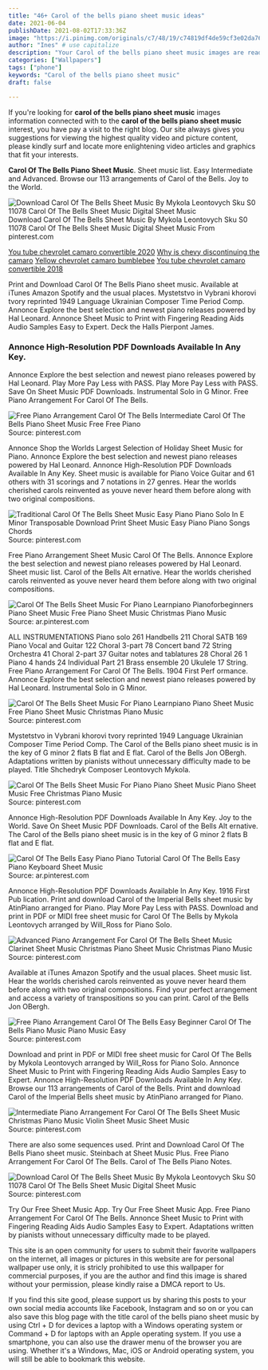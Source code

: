 ```yaml
---
title: "46+ Carol of the bells piano sheet music ideas"
date: 2021-06-04
publishDate: 2021-08-02T17:33:36Z
image: "https://i.pinimg.com/originals/c7/48/19/c74819df4de59cf3e02da7687389618a.jpg"
author: "Ines" # use capitalize
description: "Your Carol of the bells piano sheet music images are ready in this website. Carol of the bells piano sheet music are a topic that is being searched for and liked by netizens now. You can Get the Carol of the bells piano sheet music files here. Find and Download all free images."
categories: ["Wallpapers"]
tags: ["phone"]
keywords: "Carol of the bells piano sheet music"
draft: false

---
```


If you're looking for **carol of the bells piano sheet music** images information connected with to the **carol of the bells piano sheet music** interest, you have pay a visit to the right  blog.  Our site always  gives you  suggestions  for viewing  the highest  quality video and picture  content, please kindly surf and locate more enlightening video articles and graphics  that fit your interests.

**Carol Of The Bells Piano Sheet Music**. Sheet music list. Easy Intermediate and Advanced. Browse our 113 arrangements of Carol of the Bells. Joy to the World.

![Download Carol Of The Bells Sheet Music By Mykola Leontovych Sku S0 11078 Carol Of The Bells Sheet Music Digital Sheet Music](https://i.pinimg.com/originals/c7/48/19/c74819df4de59cf3e02da7687389618a.jpg "Download Carol Of The Bells Sheet Music By Mykola Leontovych Sku S0 11078 Carol Of The Bells Sheet Music Digital Sheet Music")
Download Carol Of The Bells Sheet Music By Mykola Leontovych Sku S0 11078 Carol Of The Bells Sheet Music Digital Sheet Music From pinterest.com

[You tube chevrolet camaro convertible 2020](/you-tube-chevrolet-camaro-convertible-2020/)
[Why is chevy discontinuing the camaro](/why-is-chevy-discontinuing-the-camaro/)
[Yellow chevrolet camaro bumblebee](/yellow-chevrolet-camaro-bumblebee/)
[You tube chevrolet camaro convertible 2018](/you-tube-chevrolet-camaro-convertible-2018/)

Print and Download Carol Of The Bells Piano sheet music. Available at iTunes Amazon Spotify and the usual places. Mystetstvo in Vybrani khorovi tvory reprinted 1949 Language Ukrainian Composer Time Period Comp. Annonce Explore the best selection and newest piano releases powered by Hal Leonard. Annonce Sheet Music to Print with Fingering Reading Aids Audio Samples Easy to Expert. Deck the Halls Pierpont James.

### Annonce High-Resolution PDF Downloads Available In Any Key.

Annonce Explore the best selection and newest piano releases powered by Hal Leonard. Play More Pay Less with PASS. Play More Pay Less with PASS. Save On Sheet Music PDF Downloads. Instrumental Solo in G Minor. Free Piano Arrangement For Carol Of The Bells.


![Free Piano Arrangement Carol Of The Bells Intermediate Carol Of The Bells Piano Sheet Music Free Free Piano](https://i.pinimg.com/originals/88/f3/40/88f340a96fe84af24ba97c2275b61117.jpg "Free Piano Arrangement Carol Of The Bells Intermediate Carol Of The Bells Piano Sheet Music Free Free Piano")
Source: pinterest.com

Annonce Shop the Worlds Largest Selection of Holiday Sheet Music for Piano. Annonce Explore the best selection and newest piano releases powered by Hal Leonard. Annonce High-Resolution PDF Downloads Available In Any Key. Sheet music is available for Piano Voice Guitar and 61 others with 31 scorings and 7 notations in 27 genres. Hear the worlds cherished carols reinvented as youve never heard them before along with two original compositions.

![Traditional Carol Of The Bells Sheet Music Easy Piano Piano Solo In E Minor Transposable Download Print Sheet Music Easy Piano Piano Songs Chords](https://i.pinimg.com/originals/e4/e1/d2/e4e1d24acb0f5fc58b3171642d4b7c3e.gif "Traditional Carol Of The Bells Sheet Music Easy Piano Piano Solo In E Minor Transposable Download Print Sheet Music Easy Piano Piano Songs Chords")
Source: pinterest.com

Free Piano Arrangement Sheet Music Carol Of The Bells. Annonce Explore the best selection and newest piano releases powered by Hal Leonard. Sheet music list. Carol of the Bells Alt ernative. Hear the worlds cherished carols reinvented as youve never heard them before along with two original compositions.

![Carol Of The Bells Sheet Music For Piano Learnpiano Pianoforbeginners Piano Sheet Music Free Piano Sheet Music Christmas Piano Music](https://i.pinimg.com/originals/15/20/81/152081812650b1a5552ce637a855d55f.gif "Carol Of The Bells Sheet Music For Piano Learnpiano Pianoforbeginners Piano Sheet Music Free Piano Sheet Music Christmas Piano Music")
Source: ar.pinterest.com

ALL INSTRUMENTATIONS Piano solo 261 Handbells 211 Choral SATB 169 Piano Vocal and Guitar 122 Choral 3-part 78 Concert band 72 String Orchestra 41 Choral 2-part 37 Guitar notes and tablatures 28 Choral 26 1 Piano 4 hands 24 Individual Part 21 Brass ensemble 20 Ukulele 17 String. Free Piano Arrangement For Carol Of The Bells. 1904 First Perf ormance. Annonce Explore the best selection and newest piano releases powered by Hal Leonard. Instrumental Solo in G Minor.

![Carol Of The Bells Sheet Music For Piano Learnpiano Piano Sheet Music Free Piano Sheet Music Christmas Piano Music](https://i.pinimg.com/originals/d5/cd/43/d5cd43310b52112966a4c697f74a9d24.gif "Carol Of The Bells Sheet Music For Piano Learnpiano Piano Sheet Music Free Piano Sheet Music Christmas Piano Music")
Source: pinterest.com

Mystetstvo in Vybrani khorovi tvory reprinted 1949 Language Ukrainian Composer Time Period Comp. The Carol of the Bells piano sheet music is in the key of G minor 2 flats B flat and E flat. Carol of the Bells Jon OBergh. Adaptations written by pianists without unnecessary difficulty made to be played. Title Shchedryk Composer Leontovych Mykola.

![Carol Of The Bells Sheet Music For Piano Piano Sheet Music Piano Sheet Music Free Christmas Piano Music](https://i.pinimg.com/originals/0f/de/23/0fde2371388a9b610a7cf48eeccecaaa.gif "Carol Of The Bells Sheet Music For Piano Piano Sheet Music Piano Sheet Music Free Christmas Piano Music")
Source: pinterest.com

Annonce High-Resolution PDF Downloads Available In Any Key. Joy to the World. Save On Sheet Music PDF Downloads. Carol of the Bells Alt ernative. The Carol of the Bells piano sheet music is in the key of G minor 2 flats B flat and E flat.

![Carol Of The Bells Easy Piano Piano Tutorial Carol Of The Bells Easy Piano Keyboard Sheet Music](https://i.pinimg.com/originals/5f/44/cd/5f44cdfdb8c929acc8c49c4d2bf11b3e.png "Carol Of The Bells Easy Piano Piano Tutorial Carol Of The Bells Easy Piano Keyboard Sheet Music")
Source: ar.pinterest.com

Annonce High-Resolution PDF Downloads Available In Any Key. 1916 First Pub lication. Print and download Carol of the Imperial Bells sheet music by AtinPiano arranged for Piano. Play More Pay Less with PASS. Download and print in PDF or MIDI free sheet music for Carol Of The Bells by Mykola Leontovych arranged by Will_Ross for Piano Solo.

![Advanced Piano Arrangement For Carol Of The Bells Sheet Music Clarinet Sheet Music Christmas Piano Sheet Music Christmas Piano Music](https://i.pinimg.com/originals/50/03/6a/50036a6ca14c35e1c0ebfd7ae80ace27.jpg "Advanced Piano Arrangement For Carol Of The Bells Sheet Music Clarinet Sheet Music Christmas Piano Sheet Music Christmas Piano Music")
Source: pinterest.com

Available at iTunes Amazon Spotify and the usual places. Sheet music list. Hear the worlds cherished carols reinvented as youve never heard them before along with two original compositions. Find your perfect arrangement and access a variety of transpositions so you can print. Carol of the Bells Jon OBergh.

![Free Piano Arrangement Carol Of The Bells Easy Beginner Carol Of The Bells Piano Music Piano Music Easy](https://i.pinimg.com/originals/e7/60/bb/e760bbc658aa82d6aecd564c7106f6ce.jpg "Free Piano Arrangement Carol Of The Bells Easy Beginner Carol Of The Bells Piano Music Piano Music Easy")
Source: pinterest.com

Download and print in PDF or MIDI free sheet music for Carol Of The Bells by Mykola Leontovych arranged by Will_Ross for Piano Solo. Annonce Sheet Music to Print with Fingering Reading Aids Audio Samples Easy to Expert. Annonce High-Resolution PDF Downloads Available In Any Key. Browse our 113 arrangements of Carol of the Bells. Print and download Carol of the Imperial Bells sheet music by AtinPiano arranged for Piano.

![Intermediate Piano Arrangement For Carol Of The Bells Sheet Music Christmas Piano Music Violin Sheet Music Sheet Music](https://i.pinimg.com/originals/1d/5d/10/1d5d103b0a92801ed745238e0e21ca9f.jpg "Intermediate Piano Arrangement For Carol Of The Bells Sheet Music Christmas Piano Music Violin Sheet Music Sheet Music")
Source: pinterest.com

There are also some sequences used. Print and Download Carol Of The Bells Piano sheet music. Steinbach at Sheet Music Plus. Free Piano Arrangement For Carol Of The Bells. Carol of The Bells Piano Notes.

![Download Carol Of The Bells Sheet Music By Mykola Leontovych Sku S0 11078 Carol Of The Bells Sheet Music Digital Sheet Music](https://i.pinimg.com/originals/c7/48/19/c74819df4de59cf3e02da7687389618a.jpg "Download Carol Of The Bells Sheet Music By Mykola Leontovych Sku S0 11078 Carol Of The Bells Sheet Music Digital Sheet Music")
Source: pinterest.com

Try Our Free Sheet Music App. Try Our Free Sheet Music App. Free Piano Arrangement For Carol Of The Bells. Annonce Sheet Music to Print with Fingering Reading Aids Audio Samples Easy to Expert. Adaptations written by pianists without unnecessary difficulty made to be played.

This site is an open community for users to submit their favorite wallpapers on the internet, all images or pictures in this website are for personal wallpaper use only, it is stricly prohibited to use this wallpaper for commercial purposes, if you are the author and find this image is shared without your permission, please kindly raise a DMCA report to Us.

If you find this site good, please support us by sharing this posts to your own social media accounts like Facebook, Instagram and so on or you can also save this blog page with the title carol of the bells piano sheet music by using Ctrl + D for devices a laptop with a Windows operating system or Command + D for laptops with an Apple operating system. If you use a smartphone, you can also use the drawer menu of the browser you are using. Whether it's a Windows, Mac, iOS or Android operating system, you will still be able to bookmark this website.
